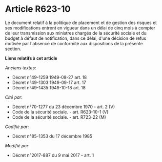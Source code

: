 # Article R623-10

Le document relatif à la politique de placement et de gestion des risques et ses modifications entrent en vigueur dans un
délai de cinq mois à compter de leur transmission aux ministres chargés de la sécurité sociale et du budget à défaut de
notification, dans ce délai, d'une décision de refus motivée par l'absence de conformité aux dispositions de la présente
section.

**Liens relatifs à cet article**

_Anciens textes_:

  - Décret n°49-1259 1949-08-27 art. 18
  - Décret n°49-1303 1949-09-17 art. 17
  - Décret n°49-1435 1949-10-18 art. 18

_Cité par_:

  - Décret n°70-1277 du 23 décembre 1970 - art. 2 (V)
  - Code de la sécurité sociale. - art. R623-10-1 (V)
  - Code de la sécurité sociale. - art. R723-22 (M)

_Codifié par_:

  - Décret n°85-1353 du 17 décembre 1985

_Modifié par_:

  - Décret n°2017-887 du 9 mai 2017 - art. 1
